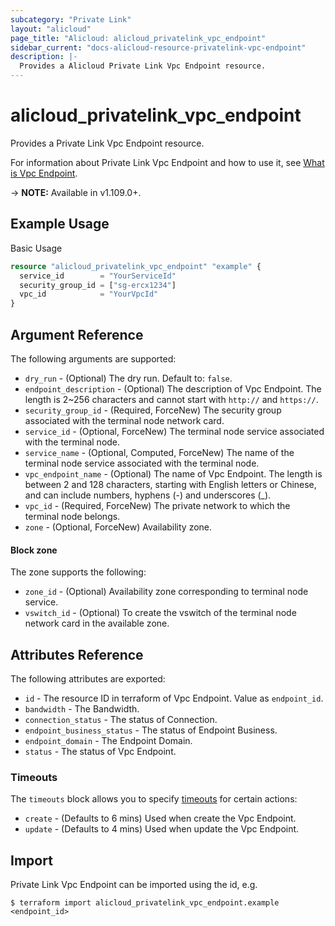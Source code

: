 ```yaml
---
subcategory: "Private Link"
layout: "alicloud"
page_title: "Alicloud: alicloud_privatelink_vpc_endpoint"
sidebar_current: "docs-alicloud-resource-privatelink-vpc-endpoint"
description: |-
  Provides a Alicloud Private Link Vpc Endpoint resource.
---
```


# alicloud\_privatelink\_vpc\_endpoint

Provides a Private Link Vpc Endpoint resource.

For information about Private Link Vpc Endpoint and how to use it, see [What is Vpc Endpoint](https://help.aliyun.com/document_detail/120479.html).

-> **NOTE:** Available in v1.109.0+.

## Example Usage

Basic Usage

```terraform
resource "alicloud_privatelink_vpc_endpoint" "example" {
  service_id        = "YourServiceId"
  security_group_id = ["sg-ercx1234"]
  vpc_id            = "YourVpcId"
}
```

## Argument Reference

The following arguments are supported:

* `dry_run` - (Optional) The dry run. Default to: `false`.
* `endpoint_description` - (Optional) The description of Vpc Endpoint. The length is 2~256 characters and cannot start with `http://` and `https://`.
* `security_group_id` - (Required, ForceNew) The security group associated with the terminal node network card.
* `service_id` - (Optional, ForceNew) The terminal node service associated with the terminal node.
* `service_name` - (Optional, Computed, ForceNew) The name of the terminal node service associated with the terminal node.
* `vpc_endpoint_name` - (Optional) The name of Vpc Endpoint. The length is between 2 and 128 characters, starting with English letters or Chinese, and can include numbers, hyphens (-) and underscores (_).
* `vpc_id` - (Required, ForceNew) The private network to which the terminal node belongs.
* `zone` - (Optional, ForceNew) Availability zone.

#### Block zone

The zone supports the following: 

* `zone_id` - (Optional) Availability zone corresponding to terminal node service.
* `vswitch_id` - (Optional) To create the vswitch of the terminal node network card in the available zone.

## Attributes Reference

The following attributes are exported:

* `id` - The resource ID in terraform of Vpc Endpoint. Value as `endpoint_id`.
* `bandwidth` - The Bandwidth.
* `connection_status` - The status of Connection.
* `endpoint_business_status` - The status of Endpoint Business.
* `endpoint_domain` - The Endpoint Domain.
* `status` - The status of Vpc Endpoint.

### Timeouts

The `timeouts` block allows you to specify [timeouts](https://www.terraform.io/docs/configuration-0-11/resources.html#timeouts) for certain actions:

* `create` - (Defaults to 6 mins) Used when create the Vpc Endpoint.
* `update` - (Defaults to 4 mins) Used when update the Vpc Endpoint.

## Import

Private Link Vpc Endpoint can be imported using the id, e.g.

```
$ terraform import alicloud_privatelink_vpc_endpoint.example <endpoint_id>
```